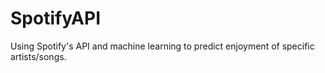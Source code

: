 # SpotifyAPI
Using Spotify's API and machine learning to predict enjoyment of specific artists/songs.
